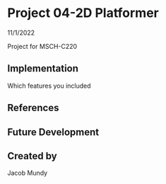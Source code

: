 # Project 04-2D Platformer

11/1/2022

Project for MSCH-C220

## Implementation
Which features you included

## References

## Future Development

## Created by
Jacob Mundy
